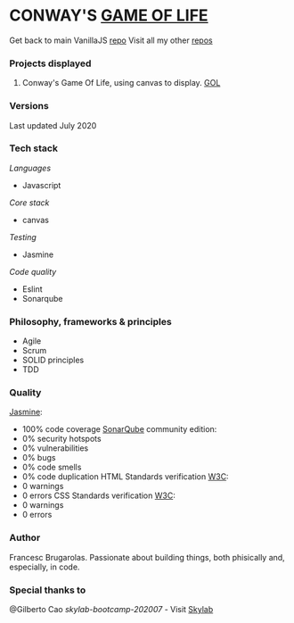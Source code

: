CONWAY'S [GAME OF LIFE](https://en.wikipedia.org/wiki/Conway%27s_Game_of_Life)
=======================

Get back to main VanillaJS [repo](https://github.com/fcesc-code/vanillaJS/)
Visit all my other [repos](https://github.com/fcesc-code/)

### Projects displayed

1. Conway's Game Of Life, using canvas to display. [GOL](https://github.com/fcesc-code/vanillaJS/tree/master/game_of_life)

### Versions

Last updated July 2020

### Tech stack

*Languages*
- Javascript

*Core stack*
- canvas

*Testing*
- Jasmine

*Code quality*
- Eslint
- Sonarqube

### Philosophy, frameworks & principles

- Agile
- Scrum
- SOLID principles
- TDD

### Quality

[Jasmine](https://jasmine.github.io/):
- 100% code coverage
[SonarQube](https://www.sonarqube.org/) community edition:
- 0% security hotspots
- 0% vulnerabilities
- 0% bugs
- 0% code smells
- 0% code duplication
HTML Standards verification [W3C](https://validator.w3.org/):
- 0 warnings
- 0 errors
CSS Standards verification [W3C](https://jigsaw.w3.org/css-validator/):
- 0 warnings 
- 0 errors

### Author

Francesc Brugarolas. Passionate about building things, both phisically and, especially, in code.

### Special thanks to

@Gilberto Cao
*skylab-bootcamp-202007* - Visit [Skylab](https://www.skylabcoders.com/es/)